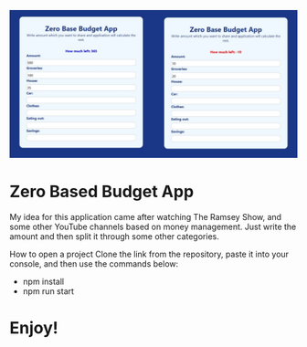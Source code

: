 ![Myimage](./src/assets/readme-cover.png)

# Zero Based Budget App

My idea for this application came after watching The Ramsey Show, and some other YouTube channels based on money management. Just write the amount and then split it through some other categories.

How to open a project
Clone the link from the repository, paste it into your console, and then use the commands below:

- npm install
- npm run start

# Enjoy!
